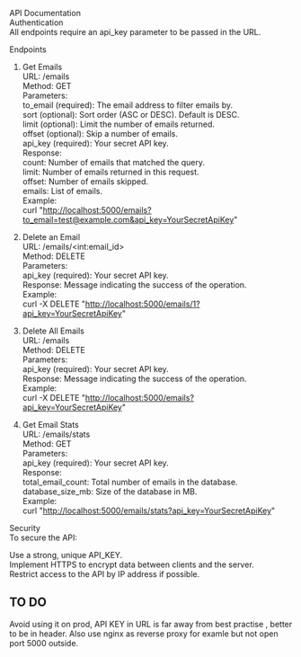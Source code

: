 <p class="has-line-data" data-line-start="0" data-line-end="3">API Documentation<br>
Authentication<br>
All endpoints require an api_key parameter to be passed in the URL.</p>
<p class="has-line-data" data-line-start="4" data-line-end="5">Endpoints</p>
<ol>
<li class="has-line-data" data-line-start="5" data-line-end="22">
<p class="has-line-data" data-line-start="5" data-line-end="21">Get Emails<br>
URL: /emails<br>
Method: GET<br>
Parameters:<br>
to_email (required): The email address to filter emails by.<br>
sort (optional): Sort order (ASC or DESC). Default is DESC.<br>
limit (optional): Limit the number of emails returned.<br>
offset (optional): Skip a number of emails.<br>
api_key (required): Your secret API key.<br>
Response:<br>
count: Number of emails that matched the query.<br>
limit: Number of emails returned in this request.<br>
offset: Number of emails skipped.<br>
emails: List of emails.<br>
Example:<br>
curl &quot;<a href="http://localhost:5000/emails?to_email=test@example.com&amp;api_key=YourSecretApiKey">http://localhost:5000/emails?to_email=test@example.com&amp;api_key=YourSecretApiKey</a>&quot;</p>
</li>
<li class="has-line-data" data-line-start="22" data-line-end="31">
<p class="has-line-data" data-line-start="22" data-line-end="30">Delete an Email<br>
URL: /emails/&lt;int:email_id&gt;<br>
Method: DELETE<br>
Parameters:<br>
api_key (required): Your secret API key.<br>
Response: Message indicating the success of the operation.<br>
Example:<br>
curl -X DELETE &quot;<a href="http://localhost:5000/emails/1?api_key=YourSecretApiKey">http://localhost:5000/emails/1?api_key=YourSecretApiKey</a>&quot;</p>
</li>
<li class="has-line-data" data-line-start="31" data-line-end="40">
<p class="has-line-data" data-line-start="31" data-line-end="39">Delete All Emails<br>
URL: /emails<br>
Method: DELETE<br>
Parameters:<br>
api_key (required): Your secret API key.<br>
Response: Message indicating the success of the operation.<br>
Example:<br>
curl -X DELETE &quot;<a href="http://localhost:5000/emails?api_key=YourSecretApiKey">http://localhost:5000/emails?api_key=YourSecretApiKey</a>&quot;</p>
</li>
<li class="has-line-data" data-line-start="40" data-line-end="51">
<p class="has-line-data" data-line-start="40" data-line-end="50">Get Email Stats<br>
URL: /emails/stats<br>
Method: GET<br>
Parameters:<br>
api_key (required): Your secret API key.<br>
Response:<br>
total_email_count: Total number of emails in the database.<br>
database_size_mb: Size of the database in MB.<br>
Example:<br>
curl &quot;<a href="http://localhost:5000/emails/stats?api_key=YourSecretApiKey">http://localhost:5000/emails/stats?api_key=YourSecretApiKey</a>&quot;</p>
</li>
</ol>
<p class="has-line-data" data-line-start="51" data-line-end="53">Security<br>
To secure the API:</p>
<p class="has-line-data" data-line-start="54" data-line-end="57">Use a strong, unique API_KEY.<br>
Implement HTTPS to encrypt data between clients and the server.<br>
Restrict access to the API by IP address if possible.</p>

## TO DO ##
Avoid using it on prod, API KEY  in URL is far away from best practise , better to be in header.
Also use nginx as reverse proxy for examle but not open port 5000 outside.
